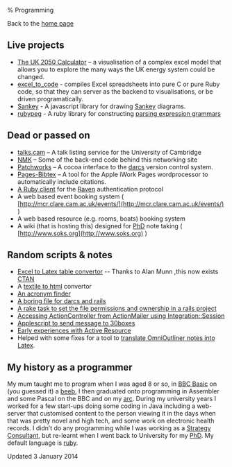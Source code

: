 % Programming

Back to the [home page](/)


Live projects
-------------

-   [The UK 2050 Calculator](http://github.com/decc/twenty-fifty/) – a visualisation of a complex excel model that allows you to explore the many ways the UK energy system could be changed.
-   [excel_to_code](http://github.com/tamc/excel_to_code) - compiles Excel spreadsheets into pure C or pure Ruby code, so that they can server as the backend to visualisations, or be driven programatically.
-   [Sankey](http://github.com/tamc/Sankey) - A javascript library for drawing [Sankey](http://en.wikipedia.org/wiki/Sankey_diagram) diagrams. 
-   [rubypeg](http://github.com/tamc/rubypeg) - A ruby library for constructing [parsing expression grammars](http://en.wikipedia.org/wiki/Parsing_expression_grammar)

Dead or passed on
-----------------

-   [talks.cam](http://talks.cam.ac.uk) – A talk listing service for the University of Cambridge
-   [NMK](http://www.nmk.co.uk) – Some of the back-end code behind this networking site
-   [Patchworks](http://patchworks.counsell.org) – A cocoa interface to the [darcs](http://www.darcs.net) version control system.
-   [Pages-Bibtex](PagesBibtex.html) – A tool for the Apple iWork Pages wordprocessor to automatically include citations.
-   [A Ruby client](http://raven.cam.ac.uk/project/ruby/) for the [Raven](http://raven.cam.ac.uk/project/) authentication protocol
-   A web based event booking system ( [http://mcr.clare.cam.ac.uk/events/](http://mcr.clare.cam.ac.uk/events/)
    )
-   A web based resource (e.g. rooms, boats) booking system
-   A wiki (that is hosting this) designed for [PhD](Phd.html) note taking ( [http://www.soks.org](http://www.soks.org) )


Random scripts & notes
----------------------

-   [Excel to Latex table convertor](ExcelToLatexTableConvertor.html) -- Thanks to Alan Munn ,this now exists [CTAN](http://www.ctan.org/pkg/csv2latex)
-   A [textile to html](TextileToHtml.html) convertor
-   [An acronym finder](AnAcronymFinder.html)
-   [A boring file for darcs and rails](ABoringFileForDarcsAndRails.html)
-   [A rake task to set the file permissions and ownership in a rails project](ARakeTaskToSetTheFilePermissionsAndOwnershipInARailsProject.html)
-   [Accessing ActionController from ActionMailer using Integration::Session](AccessingActioncontrollerFromActionmailerUsingIntegrationSession.html)
-   [Applescript to send message to 30boxes](ApplescriptToSendMessageTo30boxes.html)
-   [Early experiences with Active Resource](EarlyExperiencesWithActiveResource.html)
-   Helped with some fixes for a tool to [translate OmniOutliner notes into Latex](http://www.opendarwin.org/~landonf/software/Omni-LaTeX/).

My history as a programmer
--------------------------

My mum taught me to program when I was aged 8 or so, in [BBC Basic](http://www.bbcbasic.org) on (you guessed it) a [beeb](http://en.wikipedia.org/wiki/BBC_Microcomputer), I then graduated onto programming in Assembler and some Pascal on the BBC and on my [arc](http://en.wikipedia.org/wiki/Acorn_Archimedes). During my university years I worked for a few start-ups doing some coding in Java including a web-server that customised content to the person viewing it in the days when that was pretty novel and high tech, and some work on electronic health records.  I didn’t do any programming while I was working as a [Strategy Consultant](http://www.marakon.com), but re-learnt when I went back to University for my [PhD](Phd.html). My default language is [ruby](Ruby.html). 

Updated 3 January 2014
